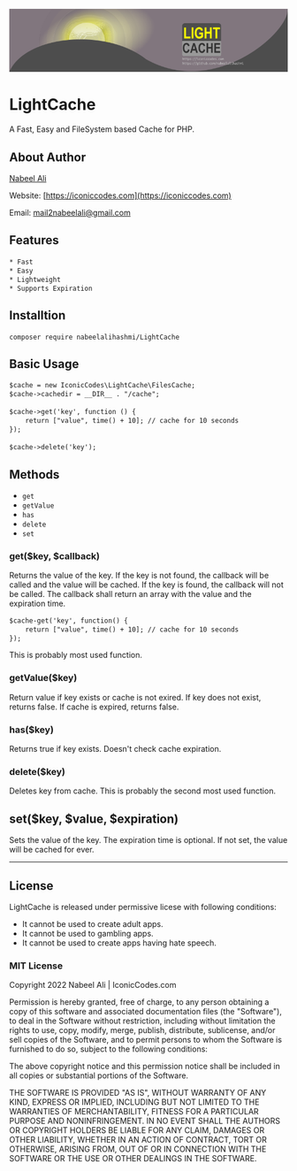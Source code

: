 ![LightCache](./docs/header.png)

# LightCache

A Fast, Easy and FileSystem based Cache for PHP.
## About Author
[Nabeel Ali](https://iconiccodes.com)

Website: [https://iconiccodes.com](https://iconiccodes.com)

Email: [mail2nabeelali@gmail.com](mailto:mail2nabeelali@gmail.com)

## Features

    * Fast
    * Easy
    * Lightweight
    * Supports Expiration


## Installtion
```
composer require nabeelalihashmi/LightCache
```

## Basic Usage
```
$cache = new IconicCodes\LightCache\FilesCache;
$cache->cachedir = __DIR__ . "/cache";

$cache->get('key', function () {
    return ["value", time() + 10]; // cache for 10 seconds
});

$cache->delete('key');

```

## Methods

* `get`
* `getValue`
* `has`
* `delete`
* `set`

### get($key, $callback)
Returns the value of the key. If the key is not found, the callback will be called and the value will be cached. If the key is found, the callback will not be called. The callback shall return an array with the value and the expiration time.

```
$cache-get('key', function() {
    return ["value", time() + 10]; // cache for 10 seconds
});
```

This is probably most used function.

### getValue($key)
Return value if key exists or cache is not exired. If key does not exist, returns false. If cache is expired, returns false.

### has($key)
Returns true if key exists. Doesn't check cache expiration.

### delete($key)
Deletes key from cache. This is probably the second most used function.

## set($key, $value, $expiration)
Sets the value of the key. The expiration time is optional. If not set, the value will be cached for ever.

-------------------------

## License

LightCache is released under permissive licese with following conditions:

* It cannot be used to create adult apps.
* It cannot be used to gambling apps.
* It cannot be used to create apps having hate speech.

### MIT License

Copyright 2022 Nabeel Ali | IconicCodes.com

Permission is hereby granted, free of charge, to any person obtaining a copy of this software and associated documentation files (the "Software"), to deal in the Software without restriction, including without limitation the rights to use, copy, modify, merge, publish, distribute, sublicense, and/or sell copies of the Software, and to permit persons to whom the Software is furnished to do so, subject to the following conditions:

The above copyright notice and this permission notice shall be included in all copies or substantial portions of the Software.

THE SOFTWARE IS PROVIDED "AS IS", WITHOUT WARRANTY OF ANY KIND, EXPRESS OR IMPLIED, INCLUDING BUT NOT LIMITED TO THE WARRANTIES OF MERCHANTABILITY, FITNESS FOR A PARTICULAR PURPOSE AND NONINFRINGEMENT. IN NO EVENT SHALL THE AUTHORS OR COPYRIGHT HOLDERS BE LIABLE FOR ANY CLAIM, DAMAGES OR OTHER LIABILITY, WHETHER IN AN ACTION OF CONTRACT, TORT OR OTHERWISE, ARISING FROM, OUT OF OR IN CONNECTION WITH THE SOFTWARE OR THE USE OR OTHER DEALINGS IN THE SOFTWARE.

